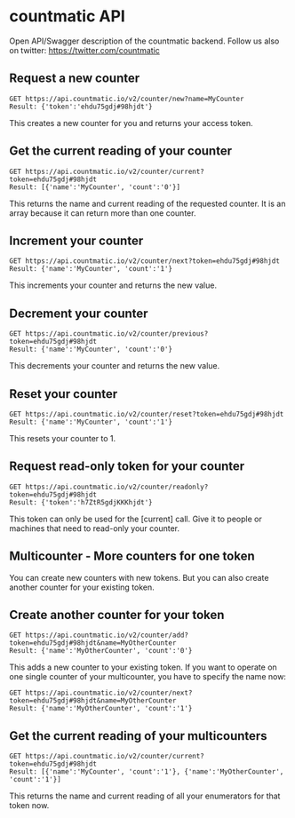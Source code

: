 # countmatic API
Open API/Swagger description of the countmatic backend. Follow us also on twitter: https://twitter.com/countmatic

## Request a new counter
```
GET https://api.countmatic.io/v2/counter/new?name=MyCounter
Result: {'token':'ehdu75gdj#98hjdt'}
```
This creates a new counter for you and returns your access token.
## Get the current reading of your counter
```
GET https://api.countmatic.io/v2/counter/current?token=ehdu75gdj#98hjdt
Result: [{'name':'MyCounter', 'count':'0'}]
```
This returns the name and current reading of the requested counter. It is an array because it can return more than one counter.
## Increment your counter
```
GET https://api.countmatic.io/v2/counter/next?token=ehdu75gdj#98hjdt
Result: {'name':'MyCounter', 'count':'1'}
```
This increments your counter and returns the new value.
## Decrement your counter
```
GET https://api.countmatic.io/v2/counter/previous?token=ehdu75gdj#98hjdt
Result: {'name':'MyCounter', 'count':'0'}
```
This decrements your counter and returns the new value.
## Reset your counter
```
GET https://api.countmatic.io/v2/counter/reset?token=ehdu75gdj#98hjdt
Result: {'name':'MyCounter', 'count':'1'}
```
This resets your counter to 1.
## Request read-only token for your counter
```
GET https://api.countmatic.io/v2/counter/readonly?token=ehdu75gdj#98hjdt
Result: {'token':'h7ZtR5gdjKKKhjdt'}
```
This token can only be used for the [current] call. Give it to people or machines that need to read-only your counter.
## Multicounter - More counters for one token

You can create new counters with new tokens. But you can also create another counter for your existing token.
## Create another counter for your token
```
GET https://api.countmatic.io/v2/counter/add?token=ehdu75gdj#98hjdt&name=MyOtherCounter
Result: {'name':'MyOtherCounter', 'count':'0'}
```
This adds a new counter to your existing token. If you want to operate on one single counter of your multicounter, you have to specify the name now:
```
GET https://api.countmatic.io/v2/counter/next?token=ehdu75gdj#98hjdt&name=MyOtherCounter
Result: {'name':'MyOtherCounter', 'count':'1'}
```
## Get the current reading of your multicounters
```
GET https://api.countmatic.io/v2/counter/current?token=ehdu75gdj#98hjdt
Result: [{'name':'MyCounter', 'count':'1'}, {'name':'MyOtherCounter', 'count':'1'}]
```
This returns the name and current reading of all your enumerators for that token now.
